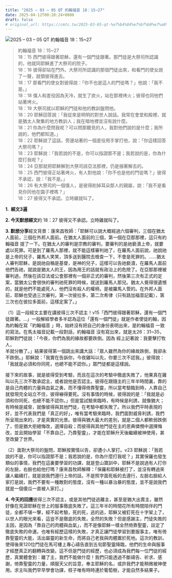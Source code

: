 ```yaml
---
title: "2025 – 03 – 05 QT 約翰福音 18：15~27"
date: 2025-04-12T00:20:24+0800
draft: false
# original_url: https://cmtc.tw/2025-03-05-qt-%e7%b4%84%e7%bf%b0%e7%a6%8f%e9%9f%b3-18%ef%bc%9a1527
---
```


![2025 – 03 – 05 QT 約翰福音 18：15\~27](/images/qt.jpg  "2025 – 03 – 05 QT 約翰福音 18：15\~27")

> 約翰福音 18：15\~27  
> 18：15 西門彼得跟著耶穌，還有一個門徒跟著。那門徒是大祭司所認識的，他就同耶穌進了大祭司的院子。  
> 18：16 彼得卻站在門外。大祭司所認識的那個門徒出來，和看門的使女說了一聲，就領彼得進去。  
> 18：17 那看門的使女對彼得說：「你不也是這人的門徒嗎？」他說：「我不是。」  
> 18：18 僕人和差役因為天冷，就生了炭火，站在那裡烤火；彼得也同他們站著烤火。  
> 18：19 大祭司就以耶穌的門徒和他的教訓盤問他。  
> 18：20 耶穌回答說：「我從來是明明的對世人說話。我常在會堂和殿裡，就是猶太人聚集的地方教訓人；我在暗地裡並沒有說什麼。  
> 18：21 你為什麼問我呢？可以問那聽見的人，我對他們說的是什麼；我所說的，他們都知道。」  
> 18：22 耶穌說了這話，旁邊站著的一個差役用手掌打他，說：「你這樣回答大祭司嗎？」  
> 18：23 耶穌說：「我若說的不是，你可以指證那不是；我若說的是，你為什麼打我呢？」  
> 18：24 亞那就把耶穌解到大祭司該亞法那裡，仍是捆著解去的。  
> 18：25 西門彼得正站著烤火，有人對他說：「你不也是他的門徒嗎？」彼得不承認，說：「我不是。」  
> 18：26 有大祭司的一個僕人，是彼得削掉耳朵那人的親屬，說：「我不是看見你同他在園子裡嗎？」  
> 18：27 彼得又不承認。立時雞就叫了。

**1.  經文3遍**

**2. 今天默想經文**約 18：27 彼得又不承認。立時雞就叫了。

**3. 默想分享**經文背景：康來昌牧師：「耶穌可以說大概經過六個審判，三個在猶太人面前，三個在外邦人面前。在猶太人面前的三個，第一個在亞那那裡，這只有約翰福音 提了一下。在猶太人的審判是宗教的審判，要審判的是祂褻瀆上帝，就要處以死罪。可是到了羅馬人那裡，就不能這樣審判祂了，在羅馬人面前說，祂說祂是上帝的兒子，羅馬人笑笑，頂多送到醫院去檢查一下，不會是死罪的。……猶太人審判耶穌，是說祂自稱是基督，是神的兒子，這樣可以告祂褻瀆，在羅馬人面前他們告祂，就說是猶太人的王，因為用王的話就有政治上的危險了。在亞那那裡被審判過，然後在該亞法或公會那裡有一個非正式的審判，然後第三次有正式的定案，當猶太公會很快的審判祂死罪的時候，就送到羅馬人那兒。猶太人覺得很遺憾的，就是他們不能處死人，他們沒有殺人的權柄，是被羅馬人管的。在外邦人面前，耶穌也受過三次審判，第一次彼拉多，第二次希律（只有路加福音記載），第三次也在彼拉多面前，這樣定案了。」

（1）這一段經文主要在講彼得三次不認主！v15「西門彼得跟著耶穌，還有一個門徒跟著。…」一般解經學者多半認為這位「還有一個門徒」就是作者使徒約翰，因為約翰在寫「約翰福音 」時，始終沒有把自己的身份表明出來，是約翰福音 一致的寫法。在馬太福音記載一段對話，約翰福音 沒有寫出來，就是太26：31\~35，耶穌對門徒說：「今夜，你們為我的緣故都要跌倒。因為 經上記著說：我要擊打牧人，  
羊就分散了。」結果彼得第一個跳出來講大話：「眾人雖然為你的緣故跌倒，我卻永不跌倒。」耶穌說：「我實在告訴你，今夜雞叫以先，你要三次不認我。」彼得說：「我就是必須和你同死，也總不能不認你。」眾門徒都是這樣說。

接下來的故事，就是彼得受到考驗，而且在這次的考驗中徹底失敗了，他果真在雞叫以先三次不敢承認主，或者說他是否認主。彼得在跟隨主的三年半時間裏，靠的是自己肉體的力量與血氣之勇，而不懂得倚靠聖靈，所以當考驗臨到時，人靠自己就發現完全站立不住，彼得嚇得要死。沒有事情的時候，彼得說的是：「我就是必須和你同死，也總不能不認你。」但是當試驗來臨時，有時候是利誘，就像猶大；有時候是威脅，就像彼得與其他門徒，在考驗中都失敗了。所以我們平時表現的好，並不代表我們是「真正的好」，唯有當考驗來臨時，我們面對威脅利誘，我們所呈現出來的，才是真實的光景。彼得與猶大最大的差別，就是二個人都軟弱跌倒了，但是猶大拒絕悔改，選擇自殺；而彼得與其他門徒在主的恩典憐憫中選擇悔改，並且開始學習「不靠自己，乃靠聖靈」，才能在耶穌升天後繼續被神使用，甚至改變了世界。

（2）面對大祭司的盤問，耶穌按實情以告，卻遭小人掌打。v23 耶穌說：「我若說的不是，你可以指證那不是；我若說的是，你為什麼打我呢？」其實保羅也發生類似的事情，我們在這裏要學習的功課，就是登山寶訓中，耶穌不是說過有人打你的左臉，右臉也給他打嗎？康來昌牧師解釋：「保羅和耶穌被打了，並沒有轉過來讓人繼續打，就是說我們遵行上帝的話，不是照字面死板的去遵行，左臉右臉給人家打是說，我們不要有一種敵對的態度，沒有一種以暴治暴的態度，並不是說我們就是一個傻瓜一直被人家打。」

**4. 今天的回應**彼得三次不認主，或是其他門徒逃離主，甚至是猶大出賣主，雖然好像在見證耶穌在世上的服事徹底失敗了。這三年半的時間花所有時間陪伴的門徒，全都不堪一擊，經不起考驗，死的死，逃的逃，耶穌又被釘死在十字架上了，以世人的眼光來看，這豈不是徹底的失敗，全然的失敗？但是感謝主，門徒失敗的主因，是因為「靠自己的肉體與血氣」，而不是像耶穌一樣全然倚靠聖靈，註定了徹底失敗的命運。也唯有經歷這樣的失敗，才真正讓門徒學習到要服事主，唯有倚靠聖靈的大能，活出屬靈的新生命，而將自己老我與肉體置於死地。這次的教訓，使得後來120位門徒在馬可樓上專心禱告直到五旬節聖靈降臨，他們的生命與服事才經歷真正的翻轉與改變。這不但是門徒的經歷，也必須成為我們每一位門徒的經歷，真實體會到：離了主，我們不能做什麼！我們只能透過不斷禱告、祈求、感謝，倚靠聖靈的力量，順服天父的旨意，奉主耶穌的名，或許我們才能稍微被神使用。求主叫我們早早學會功課，枝子唯有時時連於葡萄樹，才能自然多結果子。